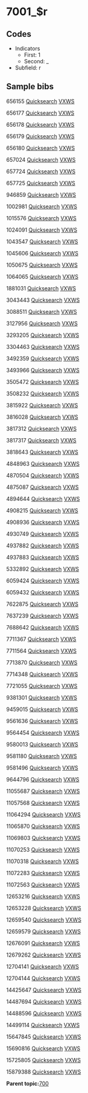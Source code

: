 # 7001\_$r

## Codes

-   Indicators
    -   First: 1
    -   Second: \_
-   Subfield: r

## Sample bibs

656155 [Quicksearch](https://search.library.yale.edu/catalog/656155) [VXWS](http://prodorbis.library.yale.edu:7014/vxws/GetHoldingsService?bibId=656155)

656177 [Quicksearch](https://search.library.yale.edu/catalog/656177) [VXWS](http://prodorbis.library.yale.edu:7014/vxws/GetHoldingsService?bibId=656177)

656178 [Quicksearch](https://search.library.yale.edu/catalog/656178) [VXWS](http://prodorbis.library.yale.edu:7014/vxws/GetHoldingsService?bibId=656178)

656179 [Quicksearch](https://search.library.yale.edu/catalog/656179) [VXWS](http://prodorbis.library.yale.edu:7014/vxws/GetHoldingsService?bibId=656179)

656180 [Quicksearch](https://search.library.yale.edu/catalog/656180) [VXWS](http://prodorbis.library.yale.edu:7014/vxws/GetHoldingsService?bibId=656180)

657024 [Quicksearch](https://search.library.yale.edu/catalog/657024) [VXWS](http://prodorbis.library.yale.edu:7014/vxws/GetHoldingsService?bibId=657024)

657724 [Quicksearch](https://search.library.yale.edu/catalog/657724) [VXWS](http://prodorbis.library.yale.edu:7014/vxws/GetHoldingsService?bibId=657724)

657725 [Quicksearch](https://search.library.yale.edu/catalog/657725) [VXWS](http://prodorbis.library.yale.edu:7014/vxws/GetHoldingsService?bibId=657725)

946859 [Quicksearch](https://search.library.yale.edu/catalog/946859) [VXWS](http://prodorbis.library.yale.edu:7014/vxws/GetHoldingsService?bibId=946859)

1002981 [Quicksearch](https://search.library.yale.edu/catalog/1002981) [VXWS](http://prodorbis.library.yale.edu:7014/vxws/GetHoldingsService?bibId=1002981)

1015576 [Quicksearch](https://search.library.yale.edu/catalog/1015576) [VXWS](http://prodorbis.library.yale.edu:7014/vxws/GetHoldingsService?bibId=1015576)

1024091 [Quicksearch](https://search.library.yale.edu/catalog/1024091) [VXWS](http://prodorbis.library.yale.edu:7014/vxws/GetHoldingsService?bibId=1024091)

1043547 [Quicksearch](https://search.library.yale.edu/catalog/1043547) [VXWS](http://prodorbis.library.yale.edu:7014/vxws/GetHoldingsService?bibId=1043547)

1045606 [Quicksearch](https://search.library.yale.edu/catalog/1045606) [VXWS](http://prodorbis.library.yale.edu:7014/vxws/GetHoldingsService?bibId=1045606)

1050675 [Quicksearch](https://search.library.yale.edu/catalog/1050675) [VXWS](http://prodorbis.library.yale.edu:7014/vxws/GetHoldingsService?bibId=1050675)

1064065 [Quicksearch](https://search.library.yale.edu/catalog/1064065) [VXWS](http://prodorbis.library.yale.edu:7014/vxws/GetHoldingsService?bibId=1064065)

1881031 [Quicksearch](https://search.library.yale.edu/catalog/1881031) [VXWS](http://prodorbis.library.yale.edu:7014/vxws/GetHoldingsService?bibId=1881031)

3043443 [Quicksearch](https://search.library.yale.edu/catalog/3043443) [VXWS](http://prodorbis.library.yale.edu:7014/vxws/GetHoldingsService?bibId=3043443)

3088511 [Quicksearch](https://search.library.yale.edu/catalog/3088511) [VXWS](http://prodorbis.library.yale.edu:7014/vxws/GetHoldingsService?bibId=3088511)

3127956 [Quicksearch](https://search.library.yale.edu/catalog/3127956) [VXWS](http://prodorbis.library.yale.edu:7014/vxws/GetHoldingsService?bibId=3127956)

3293205 [Quicksearch](https://search.library.yale.edu/catalog/3293205) [VXWS](http://prodorbis.library.yale.edu:7014/vxws/GetHoldingsService?bibId=3293205)

3304463 [Quicksearch](https://search.library.yale.edu/catalog/3304463) [VXWS](http://prodorbis.library.yale.edu:7014/vxws/GetHoldingsService?bibId=3304463)

3492359 [Quicksearch](https://search.library.yale.edu/catalog/3492359) [VXWS](http://prodorbis.library.yale.edu:7014/vxws/GetHoldingsService?bibId=3492359)

3493966 [Quicksearch](https://search.library.yale.edu/catalog/3493966) [VXWS](http://prodorbis.library.yale.edu:7014/vxws/GetHoldingsService?bibId=3493966)

3505472 [Quicksearch](https://search.library.yale.edu/catalog/3505472) [VXWS](http://prodorbis.library.yale.edu:7014/vxws/GetHoldingsService?bibId=3505472)

3508232 [Quicksearch](https://search.library.yale.edu/catalog/3508232) [VXWS](http://prodorbis.library.yale.edu:7014/vxws/GetHoldingsService?bibId=3508232)

3815922 [Quicksearch](https://search.library.yale.edu/catalog/3815922) [VXWS](http://prodorbis.library.yale.edu:7014/vxws/GetHoldingsService?bibId=3815922)

3816028 [Quicksearch](https://search.library.yale.edu/catalog/3816028) [VXWS](http://prodorbis.library.yale.edu:7014/vxws/GetHoldingsService?bibId=3816028)

3817312 [Quicksearch](https://search.library.yale.edu/catalog/3817312) [VXWS](http://prodorbis.library.yale.edu:7014/vxws/GetHoldingsService?bibId=3817312)

3817317 [Quicksearch](https://search.library.yale.edu/catalog/3817317) [VXWS](http://prodorbis.library.yale.edu:7014/vxws/GetHoldingsService?bibId=3817317)

3818643 [Quicksearch](https://search.library.yale.edu/catalog/3818643) [VXWS](http://prodorbis.library.yale.edu:7014/vxws/GetHoldingsService?bibId=3818643)

4848963 [Quicksearch](https://search.library.yale.edu/catalog/4848963) [VXWS](http://prodorbis.library.yale.edu:7014/vxws/GetHoldingsService?bibId=4848963)

4870504 [Quicksearch](https://search.library.yale.edu/catalog/4870504) [VXWS](http://prodorbis.library.yale.edu:7014/vxws/GetHoldingsService?bibId=4870504)

4875087 [Quicksearch](https://search.library.yale.edu/catalog/4875087) [VXWS](http://prodorbis.library.yale.edu:7014/vxws/GetHoldingsService?bibId=4875087)

4894644 [Quicksearch](https://search.library.yale.edu/catalog/4894644) [VXWS](http://prodorbis.library.yale.edu:7014/vxws/GetHoldingsService?bibId=4894644)

4908215 [Quicksearch](https://search.library.yale.edu/catalog/4908215) [VXWS](http://prodorbis.library.yale.edu:7014/vxws/GetHoldingsService?bibId=4908215)

4908936 [Quicksearch](https://search.library.yale.edu/catalog/4908936) [VXWS](http://prodorbis.library.yale.edu:7014/vxws/GetHoldingsService?bibId=4908936)

4930749 [Quicksearch](https://search.library.yale.edu/catalog/4930749) [VXWS](http://prodorbis.library.yale.edu:7014/vxws/GetHoldingsService?bibId=4930749)

4937882 [Quicksearch](https://search.library.yale.edu/catalog/4937882) [VXWS](http://prodorbis.library.yale.edu:7014/vxws/GetHoldingsService?bibId=4937882)

4937883 [Quicksearch](https://search.library.yale.edu/catalog/4937883) [VXWS](http://prodorbis.library.yale.edu:7014/vxws/GetHoldingsService?bibId=4937883)

5332892 [Quicksearch](https://search.library.yale.edu/catalog/5332892) [VXWS](http://prodorbis.library.yale.edu:7014/vxws/GetHoldingsService?bibId=5332892)

6059424 [Quicksearch](https://search.library.yale.edu/catalog/6059424) [VXWS](http://prodorbis.library.yale.edu:7014/vxws/GetHoldingsService?bibId=6059424)

6059432 [Quicksearch](https://search.library.yale.edu/catalog/6059432) [VXWS](http://prodorbis.library.yale.edu:7014/vxws/GetHoldingsService?bibId=6059432)

7622875 [Quicksearch](https://search.library.yale.edu/catalog/7622875) [VXWS](http://prodorbis.library.yale.edu:7014/vxws/GetHoldingsService?bibId=7622875)

7637239 [Quicksearch](https://search.library.yale.edu/catalog/7637239) [VXWS](http://prodorbis.library.yale.edu:7014/vxws/GetHoldingsService?bibId=7637239)

7688642 [Quicksearch](https://search.library.yale.edu/catalog/7688642) [VXWS](http://prodorbis.library.yale.edu:7014/vxws/GetHoldingsService?bibId=7688642)

7711367 [Quicksearch](https://search.library.yale.edu/catalog/7711367) [VXWS](http://prodorbis.library.yale.edu:7014/vxws/GetHoldingsService?bibId=7711367)

7711564 [Quicksearch](https://search.library.yale.edu/catalog/7711564) [VXWS](http://prodorbis.library.yale.edu:7014/vxws/GetHoldingsService?bibId=7711564)

7713870 [Quicksearch](https://search.library.yale.edu/catalog/7713870) [VXWS](http://prodorbis.library.yale.edu:7014/vxws/GetHoldingsService?bibId=7713870)

7714348 [Quicksearch](https://search.library.yale.edu/catalog/7714348) [VXWS](http://prodorbis.library.yale.edu:7014/vxws/GetHoldingsService?bibId=7714348)

7721055 [Quicksearch](https://search.library.yale.edu/catalog/7721055) [VXWS](http://prodorbis.library.yale.edu:7014/vxws/GetHoldingsService?bibId=7721055)

9381301 [Quicksearch](https://search.library.yale.edu/catalog/9381301) [VXWS](http://prodorbis.library.yale.edu:7014/vxws/GetHoldingsService?bibId=9381301)

9459015 [Quicksearch](https://search.library.yale.edu/catalog/9459015) [VXWS](http://prodorbis.library.yale.edu:7014/vxws/GetHoldingsService?bibId=9459015)

9561636 [Quicksearch](https://search.library.yale.edu/catalog/9561636) [VXWS](http://prodorbis.library.yale.edu:7014/vxws/GetHoldingsService?bibId=9561636)

9564454 [Quicksearch](https://search.library.yale.edu/catalog/9564454) [VXWS](http://prodorbis.library.yale.edu:7014/vxws/GetHoldingsService?bibId=9564454)

9580013 [Quicksearch](https://search.library.yale.edu/catalog/9580013) [VXWS](http://prodorbis.library.yale.edu:7014/vxws/GetHoldingsService?bibId=9580013)

9581180 [Quicksearch](https://search.library.yale.edu/catalog/9581180) [VXWS](http://prodorbis.library.yale.edu:7014/vxws/GetHoldingsService?bibId=9581180)

9581496 [Quicksearch](https://search.library.yale.edu/catalog/9581496) [VXWS](http://prodorbis.library.yale.edu:7014/vxws/GetHoldingsService?bibId=9581496)

9644796 [Quicksearch](https://search.library.yale.edu/catalog/9644796) [VXWS](http://prodorbis.library.yale.edu:7014/vxws/GetHoldingsService?bibId=9644796)

11055687 [Quicksearch](https://search.library.yale.edu/catalog/11055687) [VXWS](http://prodorbis.library.yale.edu:7014/vxws/GetHoldingsService?bibId=11055687)

11057568 [Quicksearch](https://search.library.yale.edu/catalog/11057568) [VXWS](http://prodorbis.library.yale.edu:7014/vxws/GetHoldingsService?bibId=11057568)

11064294 [Quicksearch](https://search.library.yale.edu/catalog/11064294) [VXWS](http://prodorbis.library.yale.edu:7014/vxws/GetHoldingsService?bibId=11064294)

11065870 [Quicksearch](https://search.library.yale.edu/catalog/11065870) [VXWS](http://prodorbis.library.yale.edu:7014/vxws/GetHoldingsService?bibId=11065870)

11069803 [Quicksearch](https://search.library.yale.edu/catalog/11069803) [VXWS](http://prodorbis.library.yale.edu:7014/vxws/GetHoldingsService?bibId=11069803)

11070253 [Quicksearch](https://search.library.yale.edu/catalog/11070253) [VXWS](http://prodorbis.library.yale.edu:7014/vxws/GetHoldingsService?bibId=11070253)

11070318 [Quicksearch](https://search.library.yale.edu/catalog/11070318) [VXWS](http://prodorbis.library.yale.edu:7014/vxws/GetHoldingsService?bibId=11070318)

11072283 [Quicksearch](https://search.library.yale.edu/catalog/11072283) [VXWS](http://prodorbis.library.yale.edu:7014/vxws/GetHoldingsService?bibId=11072283)

11072563 [Quicksearch](https://search.library.yale.edu/catalog/11072563) [VXWS](http://prodorbis.library.yale.edu:7014/vxws/GetHoldingsService?bibId=11072563)

12653216 [Quicksearch](https://search.library.yale.edu/catalog/12653216) [VXWS](http://prodorbis.library.yale.edu:7014/vxws/GetHoldingsService?bibId=12653216)

12653228 [Quicksearch](https://search.library.yale.edu/catalog/12653228) [VXWS](http://prodorbis.library.yale.edu:7014/vxws/GetHoldingsService?bibId=12653228)

12659540 [Quicksearch](https://search.library.yale.edu/catalog/12659540) [VXWS](http://prodorbis.library.yale.edu:7014/vxws/GetHoldingsService?bibId=12659540)

12659579 [Quicksearch](https://search.library.yale.edu/catalog/12659579) [VXWS](http://prodorbis.library.yale.edu:7014/vxws/GetHoldingsService?bibId=12659579)

12676091 [Quicksearch](https://search.library.yale.edu/catalog/12676091) [VXWS](http://prodorbis.library.yale.edu:7014/vxws/GetHoldingsService?bibId=12676091)

12679262 [Quicksearch](https://search.library.yale.edu/catalog/12679262) [VXWS](http://prodorbis.library.yale.edu:7014/vxws/GetHoldingsService?bibId=12679262)

12704141 [Quicksearch](https://search.library.yale.edu/catalog/12704141) [VXWS](http://prodorbis.library.yale.edu:7014/vxws/GetHoldingsService?bibId=12704141)

12704144 [Quicksearch](https://search.library.yale.edu/catalog/12704144) [VXWS](http://prodorbis.library.yale.edu:7014/vxws/GetHoldingsService?bibId=12704144)

14425647 [Quicksearch](https://search.library.yale.edu/catalog/14425647) [VXWS](http://prodorbis.library.yale.edu:7014/vxws/GetHoldingsService?bibId=14425647)

14487694 [Quicksearch](https://search.library.yale.edu/catalog/14487694) [VXWS](http://prodorbis.library.yale.edu:7014/vxws/GetHoldingsService?bibId=14487694)

14488596 [Quicksearch](https://search.library.yale.edu/catalog/14488596) [VXWS](http://prodorbis.library.yale.edu:7014/vxws/GetHoldingsService?bibId=14488596)

14499114 [Quicksearch](https://search.library.yale.edu/catalog/14499114) [VXWS](http://prodorbis.library.yale.edu:7014/vxws/GetHoldingsService?bibId=14499114)

15647845 [Quicksearch](https://search.library.yale.edu/catalog/15647845) [VXWS](http://prodorbis.library.yale.edu:7014/vxws/GetHoldingsService?bibId=15647845)

15690816 [Quicksearch](https://search.library.yale.edu/catalog/15690816) [VXWS](http://prodorbis.library.yale.edu:7014/vxws/GetHoldingsService?bibId=15690816)

15725805 [Quicksearch](https://search.library.yale.edu/catalog/15725805) [VXWS](http://prodorbis.library.yale.edu:7014/vxws/GetHoldingsService?bibId=15725805)

15879388 [Quicksearch](https://search.library.yale.edu/catalog/15879388) [VXWS](http://prodorbis.library.yale.edu:7014/vxws/GetHoldingsService?bibId=15879388)

**Parent topic:**[700](../../tags/700/700.md)

